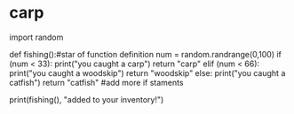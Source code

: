 # carp
import random

def fishing():#star of function definition
    num = random.randrange(0,100)
    if (num < 33):
        print("you caught a carp")
        return "carp"
    elif (num < 66):
        print("you caught a woodskip")
        return "woodskip"
    else:
        print("you caught a catfish")
        return "catfish"
    #add more if staments
    
print(fishing(), "added to your inventory!")

